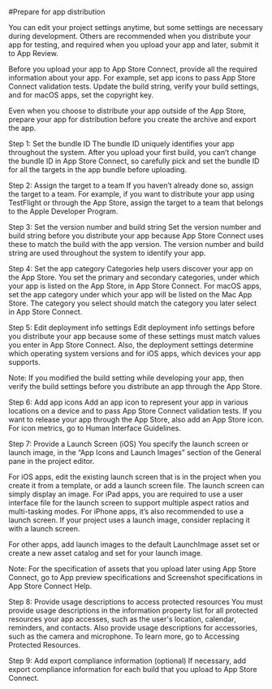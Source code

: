 #Prepare for app distribution

You can edit your project settings anytime, but some settings are necessary during development. Others are recommended when you distribute your app for testing, and required when you upload your app and later, submit it to App Review.

Before you upload your app to App Store Connect, provide all the required information about your app. For example, set app icons to pass App Store Connect validation tests. Update the build string, verify your build settings, and for macOS apps, set the copyright key.

Even when you choose to distribute your app outside of the App Store, prepare your app for distribution before you create the archive and export the app.

Step 1: Set the bundle ID
The bundle ID uniquely identifies your app throughout the system. After you upload your first build, you can’t change the bundle ID in App Store Connect, so carefully pick and set the bundle ID for all the targets in the app bundle before uploading.

Step 2: Assign the target to a team
If you haven’t already done so, assign the target to a team. For example, if you want to distribute your app using TestFlight or through the App Store, assign the target to a team that belongs to the Apple Developer Program.

Step 3: Set the version number and build string
Set the version number and build string before you distribute your app because App Store Connect uses these to match the build with the app version. The version number and build string are used throughout the system to identify your app.

Step 4: Set the app category
Categories help users discover your app on the App Store. You set the primary and secondary categories, under which your app is listed on the App Store, in App Store Connect. For macOS apps, set the app category under which your app will be listed on the Mac App Store. The category you select should match the category you later select in App Store Connect.

Step 5: Edit deployment info settings
Edit deployment info settings before you distribute your app because some of these settings must match values you enter in App Store Connect. Also, the deployment settings determine which operating system versions and for iOS apps, which devices your app supports.

Note: If you modified the build setting while developing your app, then verify the build settings before you distribute an app through the App Store.

Step 6: Add app icons
Add an app icon to represent your app in various locations on a device and to pass App Store Connect validation tests. If you want to release your app through the App Store, also add an App Store icon. For icon metrics, go to Human Interface Guidelines.

Step 7: Provide a Launch Screen (iOS)
You specify the launch screen or launch image, in the “App Icons and Launch Images” section of the General pane in the project editor.

For iOS apps, edit the existing launch screen that is in the project when you create it from a template, or add a launch screen file. The launch screen can simply display an image. For iPad apps, you are required to use a user interface file for the launch screen to support multiple aspect ratios and multi-tasking modes. For iPhone apps, it’s also recommended to use a launch screen. If your project uses a launch image, consider replacing it with a launch screen.

For other apps, add launch images to the default LaunchImage asset set or create a new asset catalog and set for your launch image.

Note: For the specification of assets that you upload later using App Store Connect, go to App preview specifications and Screenshot specifications in App Store Connect Help.

Step 8: Provide usage descriptions to access protected resources
You must provide usage descriptions in the information property list for all protected resources your app accesses, such as the user's location, calendar, reminders, and contacts. Also provide usage descriptions for accessories, such as the camera and microphone. To learn more, go to Accessing Protected Resources.

Step 9: Add export compliance information (optional)
If necessary, add export compliance information for each build that you upload to App Store Connect.
